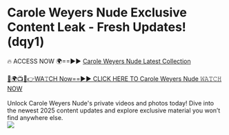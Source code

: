 # Carole Weyers Nude Exclusive Content Leak - Fresh Updates! (dqy1)

🔥 ACCESS NOW 🌍==►► <a href="https://tinyurl.com/yc657z5k" rel="nofollow">Carole Weyers Nude Latest Collection</a>
<br><br>
[🔴🌍📺📱👉WA𝚃CH Now==►► CLICK HERE TO Carole Weyers Nude 𝚆𝙰𝚃𝙲𝙷 NOW](https://tinyurl.com/yc657z5k)
<br><br>
Unlock Carole Weyers Nude's private videos and photos today! Dive into the newest 2025 content updates and explore exclusive material you won’t find anywhere else.
<br>
<a href="https://tinyurl.com/yc657z5k" rel="nofollow" data-target="animated-image.originalLink"><img src="https://camo.githubusercontent.com/8a4f000d20f83aca3bf7ec5f350d767afa0574a8a352519fd8cfa583a6f93a33/68747470733a2f2f692e696d6775722e636f6d2f644a486b345a712e676966" data-canonical-src="https://i.imgur.com/dJHk4Zq.gif" style="max-width: 100%; display: inline-block;" data-target="animated-image.originalImage"></a>
<br>

